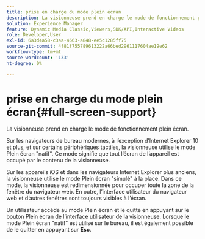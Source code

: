 ```yaml
---
title: prise en charge du mode plein écran
description: La visionneuse prend en charge le mode de fonctionnement plein écran.
solution: Experience Manager
feature: Dynamic Media Classic,Viewers,SDK/API,Interactive Videos
role: Developer,User
exl-id: 6a3d4a58-c3aa-4663-a848-ee5c1285ff75
source-git-commit: 4f81f755789613222a66bed2961117604ae19e62
workflow-type: tm+mt
source-wordcount: '133'
ht-degree: 0%

---
```


# prise en charge du mode plein écran{#full-screen-support}

La visionneuse prend en charge le mode de fonctionnement plein écran.

Sur les navigateurs de bureau modernes, à l’exception d’Internet Explorer 10 et plus, et sur certains périphériques tactiles, la visionneuse utilise le mode Plein écran &quot;natif&quot;. Ce mode signifie que tout l’écran de l’appareil est occupé par le contenu de la visionneuse.

Sur les appareils iOS et dans les navigateurs Internet Explorer plus anciens, la visionneuse utilise le mode Plein écran &quot;simulé&quot; à la place. Dans ce mode, la visionneuse est redimensionnée pour occuper toute la zone de la fenêtre du navigateur web. En outre, l’interface utilisateur du navigateur web et d’autres fenêtres sont toujours visibles à l’écran.

Un utilisateur accède au mode Plein écran et le quitte en appuyant sur le bouton Plein écran de l’interface utilisateur de la visionneuse. Lorsque le mode Plein écran &quot;natif&quot; est utilisé sur le bureau, il est également possible de le quitter en appuyant sur **Esc**.
